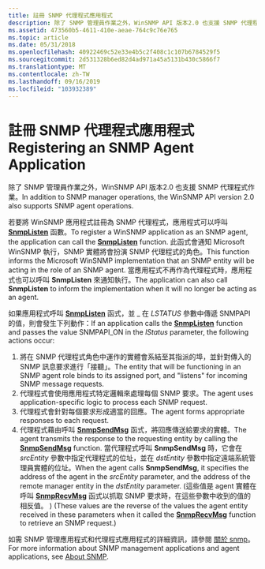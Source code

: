 ```yaml
---
title: 註冊 SNMP 代理程式應用程式
description: 除了 SNMP 管理員作業之外，WinSNMP API 版本2.0 也支援 SNMP 代理程式作業。
ms.assetid: 473560b5-4611-410e-aeae-764c9c76e765
ms.topic: article
ms.date: 05/31/2018
ms.openlocfilehash: 40922469c52e33e4b5c2f408c1c107b6784529f5
ms.sourcegitcommit: 2d531328b6ed82d4ad971a45a5131b430c5866f7
ms.translationtype: MT
ms.contentlocale: zh-TW
ms.lasthandoff: 09/16/2019
ms.locfileid: "103932389"
---
```

# <a name="registering-an-snmp-agent-application"></a><span data-ttu-id="3ccd7-103">註冊 SNMP 代理程式應用程式</span><span class="sxs-lookup"><span data-stu-id="3ccd7-103">Registering an SNMP Agent Application</span></span>

<span data-ttu-id="3ccd7-104">除了 SNMP 管理員作業之外，WinSNMP API 版本2.0 也支援 SNMP 代理程式作業。</span><span class="sxs-lookup"><span data-stu-id="3ccd7-104">In addition to SNMP manager operations, the WinSNMP API version 2.0 also supports SNMP agent operations.</span></span>

<span data-ttu-id="3ccd7-105">若要將 WinSNMP 應用程式註冊為 SNMP 代理程式，應用程式可以呼叫 [**SnmpListen**](/windows/desktop/api/Winsnmp/nf-winsnmp-snmplisten) 函數。</span><span class="sxs-lookup"><span data-stu-id="3ccd7-105">To register a WinSNMP application as an SNMP agent, the application can call the [**SnmpListen**](/windows/desktop/api/Winsnmp/nf-winsnmp-snmplisten) function.</span></span> <span data-ttu-id="3ccd7-106">此函式會通知 Microsoft WinSNMP 執行，SNMP 實體將會扮演 SNMP 代理程式的角色。</span><span class="sxs-lookup"><span data-stu-id="3ccd7-106">This function informs the Microsoft WinSNMP implementation that an SNMP entity will be acting in the role of an SNMP agent.</span></span> <span data-ttu-id="3ccd7-107">當應用程式不再作為代理程式時，應用程式也可以呼叫 **SnmpListen** 來通知執行。</span><span class="sxs-lookup"><span data-stu-id="3ccd7-107">The application can also call **SnmpListen** to inform the implementation when it will no longer be acting as an agent.</span></span>

<span data-ttu-id="3ccd7-108">如果應用程式呼叫 [**SnmpListen**](/windows/desktop/api/Winsnmp/nf-winsnmp-snmplisten) 函式，並 \_ 在 *LSTATUS* 參數中傳遞 SNMPAPI 的值，則會發生下列動作：</span><span class="sxs-lookup"><span data-stu-id="3ccd7-108">If an application calls the [**SnmpListen**](/windows/desktop/api/Winsnmp/nf-winsnmp-snmplisten) function and passes the value SNMPAPI\_ON in the *lStatus* parameter, the following actions occur:</span></span>

1.  <span data-ttu-id="3ccd7-109">將在 SNMP 代理程式角色中運作的實體會系結至其指派的埠，並針對傳入的 SNMP 訊息要求進行「接聽」。</span><span class="sxs-lookup"><span data-stu-id="3ccd7-109">The entity that will be functioning in an SNMP agent role binds to its assigned port, and "listens" for incoming SNMP message requests.</span></span>
2.  <span data-ttu-id="3ccd7-110">代理程式會使用應用程式特定邏輯來處理每個 SNMP 要求。</span><span class="sxs-lookup"><span data-stu-id="3ccd7-110">The agent uses application-specific logic to process each SNMP request.</span></span>
3.  <span data-ttu-id="3ccd7-111">代理程式會針對每個要求形成適當的回應。</span><span class="sxs-lookup"><span data-stu-id="3ccd7-111">The agent forms appropriate responses to each request.</span></span>
4.  <span data-ttu-id="3ccd7-112">代理程式藉由呼叫 [**SnmpSendMsg**](/windows/desktop/api/Winsnmp/nf-winsnmp-snmpsendmsg) 函式，將回應傳送給要求的實體。</span><span class="sxs-lookup"><span data-stu-id="3ccd7-112">The agent transmits the response to the requesting entity by calling the [**SnmpSendMsg**](/windows/desktop/api/Winsnmp/nf-winsnmp-snmpsendmsg) function.</span></span> <span data-ttu-id="3ccd7-113">當代理程式呼叫 **SnmpSendMsg** 時，它會在 *srcEntity* 參數中指定代理程式的位址，並在 *dstEntity* 參數中指定遠端系統管理員實體的位址。</span><span class="sxs-lookup"><span data-stu-id="3ccd7-113">When the agent calls **SnmpSendMsg**, it specifies the address of the agent in the *srcEntity* parameter, and the address of the remote manager entity in the *dstEntity* parameter.</span></span> <span data-ttu-id="3ccd7-114"> (這些值是 agent 實體在呼叫 [**SnmpRecvMsg**](/windows/desktop/api/Winsnmp/nf-winsnmp-snmprecvmsg) 函式以抓取 SNMP 要求時，在這些參數中收到的值的相反值。 ) </span><span class="sxs-lookup"><span data-stu-id="3ccd7-114">(These values are the reverse of the values the agent entity received in these parameters when it called the [**SnmpRecvMsg**](/windows/desktop/api/Winsnmp/nf-winsnmp-snmprecvmsg) function to retrieve an SNMP request.)</span></span>

<span data-ttu-id="3ccd7-115">如需 SNMP 管理應用程式和代理程式應用程式的詳細資訊，請參閱 [關於 snmp](about-snmp.md)。</span><span class="sxs-lookup"><span data-stu-id="3ccd7-115">For more information about SNMP management applications and agent applications, see [About SNMP](about-snmp.md).</span></span>

 

 




